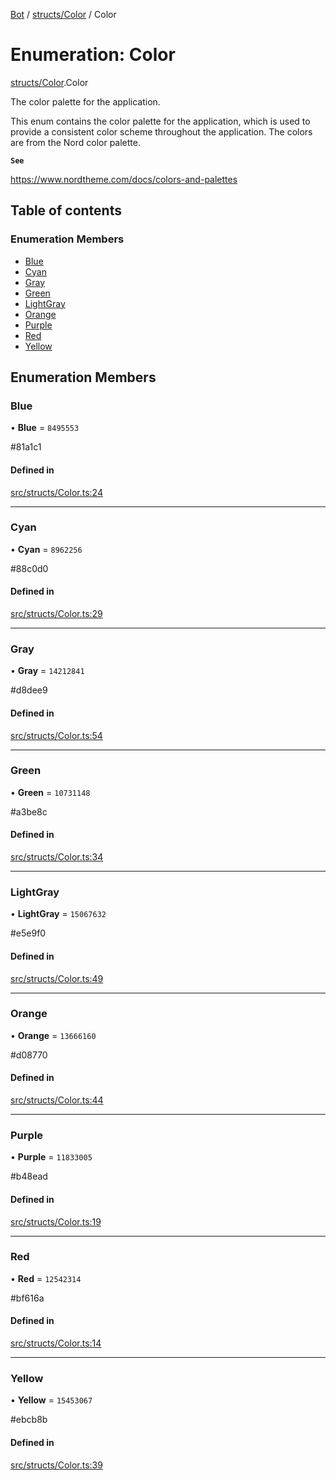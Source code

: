 [Bot](../README.md) / [structs/Color](../modules/structs_Color.md) / Color

# Enumeration: Color

[structs/Color](../modules/structs_Color.md).Color

The color palette for the application.

This enum contains the color palette for the application, which is used to
provide a consistent color scheme throughout the application. The colors are
from the Nord color palette.

**`See`**

https://www.nordtheme.com/docs/colors-and-palettes

## Table of contents

### Enumeration Members

- [Blue](structs_Color.Color.md#blue)
- [Cyan](structs_Color.Color.md#cyan)
- [Gray](structs_Color.Color.md#gray)
- [Green](structs_Color.Color.md#green)
- [LightGray](structs_Color.Color.md#lightgray)
- [Orange](structs_Color.Color.md#orange)
- [Purple](structs_Color.Color.md#purple)
- [Red](structs_Color.Color.md#red)
- [Yellow](structs_Color.Color.md#yellow)

## Enumeration Members

### Blue

• **Blue** = ``8495553``

#81a1c1

#### Defined in

[src/structs/Color.ts:24](https://github.com/Norviah/bot/blob/2fe11d0/src/structs/Color.ts#L24)

___

### Cyan

• **Cyan** = ``8962256``

#88c0d0

#### Defined in

[src/structs/Color.ts:29](https://github.com/Norviah/bot/blob/2fe11d0/src/structs/Color.ts#L29)

___

### Gray

• **Gray** = ``14212841``

#d8dee9

#### Defined in

[src/structs/Color.ts:54](https://github.com/Norviah/bot/blob/2fe11d0/src/structs/Color.ts#L54)

___

### Green

• **Green** = ``10731148``

#a3be8c

#### Defined in

[src/structs/Color.ts:34](https://github.com/Norviah/bot/blob/2fe11d0/src/structs/Color.ts#L34)

___

### LightGray

• **LightGray** = ``15067632``

#e5e9f0

#### Defined in

[src/structs/Color.ts:49](https://github.com/Norviah/bot/blob/2fe11d0/src/structs/Color.ts#L49)

___

### Orange

• **Orange** = ``13666160``

#d08770

#### Defined in

[src/structs/Color.ts:44](https://github.com/Norviah/bot/blob/2fe11d0/src/structs/Color.ts#L44)

___

### Purple

• **Purple** = ``11833005``

#b48ead

#### Defined in

[src/structs/Color.ts:19](https://github.com/Norviah/bot/blob/2fe11d0/src/structs/Color.ts#L19)

___

### Red

• **Red** = ``12542314``

#bf616a

#### Defined in

[src/structs/Color.ts:14](https://github.com/Norviah/bot/blob/2fe11d0/src/structs/Color.ts#L14)

___

### Yellow

• **Yellow** = ``15453067``

#ebcb8b

#### Defined in

[src/structs/Color.ts:39](https://github.com/Norviah/bot/blob/2fe11d0/src/structs/Color.ts#L39)
